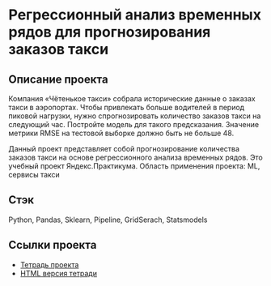 # Регрессионный анализ временных рядов для прогнозирования заказов такси

## Описание проекта
Компания «Чётенькое такси» собрала исторические данные о заказах такси в аэропортах. Чтобы привлекать больше водителей в период пиковой нагрузки, нужно спрогнозировать количество заказов такси на следующий час. Постройте модель для такого предсказания. Значение метрики RMSE на тестовой выборке должно быть не больше 48.

Данный проект представляет собой прогнозирование количества заказов такси на основе регрессионного анализа временных рядов. Это учебный проект Яндекс.Практикума. Область применения проекта: ML, сервисы такси

## Стэк
Python, Pandas, Sklearn, Pipeline, GridSerach, Statsmodels

## Ссылки проекта
- [Тетрадь проекта](notebook.ipynb)
- [HTML версия тетради](https://microsegment.ru/portfolio/timeseries_regression_taxi/)
